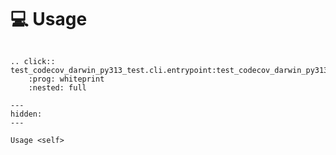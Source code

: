 <!--
SPDX-FileCopyrightText: © 2025 Romain Brault <mail@romainbrault.com>

SPDX-License-Identifier: CC0-1.0
-->

# 💻 Usage

```{eval-rst}

.. click:: test_codecov_darwin_py313_test.cli.entrypoint:test_codecov_darwin_py313_test
    :prog: whiteprint
    :nested: full
```

```{toctree}
---
hidden:
---

Usage <self>
```
